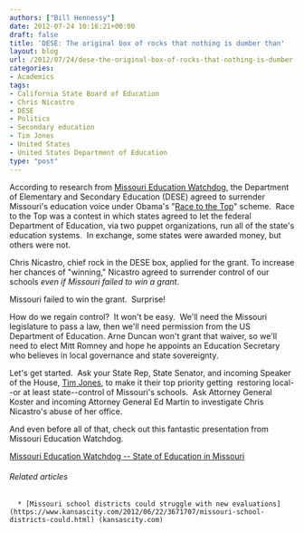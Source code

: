 ```yaml
---
authors: ["Bill Hennessy"]
date: 2012-07-24 10:16:21+00:00
draft: false
title: 'DESE: The original box of rocks that nothing is dumber than'
layout: blog
url: /2012/07/24/dese-the-original-box-of-rocks-that-nothing-is-dumber-than/
categories:
- Academics
tags:
- California State Board of Education
- Chris Nicastro
- DESE
- Politics
- Secondary education
- Tim Jones
- United States
- United States Department of Education
type: "post"
---
```




According to research from [Missouri Education Watchdog](https://www.missourieducationwatchdog.com/), the Department of Elementary and Secondary Education (DESE) agreed to surrender Missouri's education voice under Obama's "[Race to the Top](https://en.wikipedia.org/wiki/Race_to_the_Top)" scheme.  Race to the Top was a contest in which states agreed to let the federal Department of Education, via two puppet organizations, run all of the state's education systems.  In exchange, some states were awarded money, but others were not.

Chris Nicastro, chief rock in the DESE box, applied for the grant. To increase her chances of "winning," Nicastro agreed to surrender control of our schools _even if Missouri failed to win a grant_.

Missouri failed to win the grant.  Surprise!

How do we regain control?  It won't be easy.  We'll need the Missouri legislature to pass a law, then we'll need permission from the US Department of Education. Arne Duncan won't grant that waiver, so we'll need to elect Mitt Romney and hope he appoints an Education Secretary who believes in local governance and state sovereignty.

Let's get started.  Ask your State Rep, State Senator, and incoming Speaker of the House, [Tim Jones](https://www.timwjones.org), to make it their top priority getting  restoring local--or at least state--control of Missouri's schools.  Ask Attorney General Koster and incoming Attorney General Ed Martin to investigate Chris Nicastro's abuse of her office.

And even before all of that, check out this fantastic presentation from Missouri Education Watchdog.

[Missouri Education Watchdog -- State of Education in Missouri](https://ludicrite.files.wordpress.com/2012/07/tea-partyedpresentation.pdf)


###### Related articles





	  * [Missouri school districts could struggle with new evaluations](https://www.kansascity.com/2012/06/22/3671707/missouri-school-districts-could.html) (kansascity.com)

